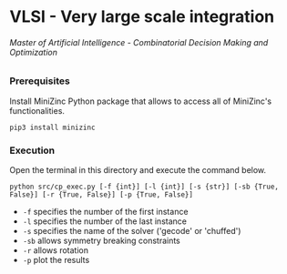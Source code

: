 # VLSI - Very large scale integration
###### Master of Artificial Intelligence - Combinatorial Decision Making and Optimization


### Prerequisites
Install MiniZinc Python package that allows to access all of MiniZinc's functionalities.
```
pip3 install minizinc
```


### Execution
Open the terminal in this directory and execute the command below.
```
python src/cp_exec.py [-f {int}] [-l {int}] [-s {str}] [-sb {True, False}] [-r {True, False}] [-p {True, False}]
```

* `-f` specifies the number of the first instance
* `-l` specifies the number of the last instance
* `-s` specifies the name of the solver ('gecode' or 'chuffed')
* `-sb` allows symmetry breaking constraints
* `-r` allows rotation
* `-p` plot the results
